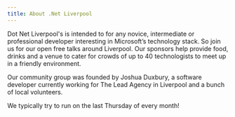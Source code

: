 ```yaml
---
title: About .Net Liverpool
---
```

Dot Net Liverpool's is intended to for any novice, intermediate or professional developer interesting in Microsoft’s technology stack. So join us for our open free talks around Liverpool. Our sponsors help provide food, drinks and a venue to cater for crowds of up to 40 technologists to meet up in a friendly environment.

Our community group was founded by Joshua Duxbury, a software developer currently working for The Lead Agency in Liverpool and a bunch of local volunteers. 

We typically try to run on the last Thursday of every month!
